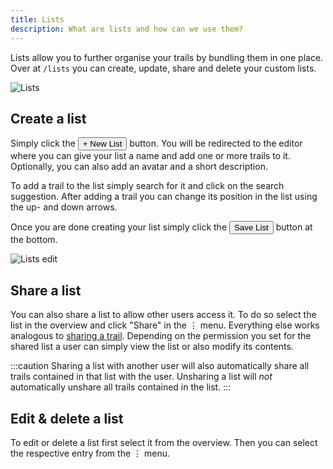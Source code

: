 ```yaml
---
title: Lists
description: What are lists and how can we use them?
---
```


Lists allow you to further organise your trails by bundling them in one place. Over at `/lists` you can create, update, share and delete your custom lists.

![Lists](../../../assets/guides/wanderer_lists.gif)

## Create a list

Simply click the <button class="h-10 text-white rounded-lg px-4 py-2 mx-2 bg-primary font-semibold transition-all hover:bg-primary-hover focus:ring-4 ring-zinc-400 leading-none">+ New List</button> button. You will be redirected to the editor where you can give your list a name and add one or more trails to it. Optionally, you can also add an avatar and a short description. 

To add a trail to the list simply search for it and click on the search suggestion. After adding a trail you can change its position in the list using the up- and down arrows. 

Once you are done creating your list simply click the <button class="h-10 text-white rounded-lg px-4 py-2 mx-2 bg-primary font-semibold transition-all hover:bg-primary-hover focus:ring-4 ring-zinc-400 leading-none">Save List</button> button at the bottom.

![Lists edit](../../../assets/guides/wanderer_lists_edit.png)

## Share a list
You can also share a list to allow other users access it. To do so select the list in the overview and click "Share" in the <span class="inline-block w-8 h-8 bg-primary rounded-full text-center text-white">⋮</span> menu. Everything else works analogous to <a href="/guides/share-trails#share-a-trail">sharing a trail</a>. Depending on the permission you set for the shared list a user can simply view the list or also modify its contents.

:::caution
Sharing a list with another user will also automatically share all trails contained in that list with the user. Unsharing a list will _not_ automatically unshare all trails contained in the list.
:::

## Edit & delete a list

To edit or delete a list first select it from the overview. Then you can select the respective entry from the <span class="inline-block w-8 h-8 bg-primary rounded-full text-center text-white">⋮</span> menu.